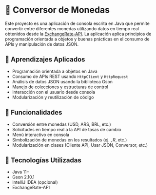 # 💱 Conversor de Monedas 

Este proyecto es una aplicación de consola escrita en Java que permite convertir entre diferentes monedas utilizando datos en tiempo real obtenidos desde la [ExchangeRate-API](https://www.exchangerate-api.com/). La aplicación aplica principios de programación orientada a objetos y buenas prácticas en el consumo de APIs y manipulación de datos JSON.

## 🧠 Aprendizajes Aplicados

- Programación orientada a objetos en Java
- Consumo de APIs REST usando `HttpClient` y `HttpRequest`
- Análisis de datos JSON usando la biblioteca Gson
- Manejo de colecciones y estructuras de control
- Interacción con el usuario desde consola
- Modularización y reutilización de código

## 🚀 Funcionalidades

- Conversión entre monedas (USD, ARS, BRL, etc.)
- Solicitudes en tiempo real a la API de tasas de cambio
- Menú interactivo en consola
- Simbolización de monedas en los resultados (ej. $, R$, etc.)
- Modularización en clases (Cliente API, Usar JSON, Conversor, etc.)

## 🔧 Tecnologías Utilizadas

- Java 11+
- Gson 2.10.1
- IntelliJ IDEA (opcional)
- ExchangeRate-API
